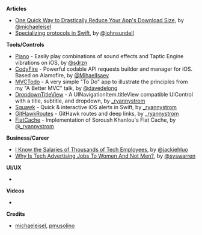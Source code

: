**Articles**

* [One Quick Way to Drastically Reduce Your App's Download Size](https://medium.com/@michael.eisel/one-trick-to-drastically-reduce-your-ios-apps-downlsize-ae68aad0d369), by [@michaeleisel](https://twitter.com/michaeleisel)
* [Specializing protocols in Swift](https://www.swiftbysundell.com/posts/specializing-protocols-in-swift), by [@johnsundell](https://twitter.com/johnsundell)

**Tools/Controls**

* [Piano](https://github.com/saoudrizwan/Piano) - Easily play combinations of sound effects and Taptic Engine vibrations on iOS, by [@sdrzn](https://twitter.com/sdrzn)
* [CodyFire](https://github.com/MihaelIsaev/CodyFire) - Powerful codable API requests builder and manager for iOS. Based on Alamofire, by [@MihaelIsaev](https://twitter.com/MihaelIsaev)
* [MVCTodo](https://github.com/davedelong/MVCTodo) - A very simple "To Do" app to illustrate the principles from my "A Better MVC" talk, by [@davedelong](https://twitter.com/davedelong)
* [DropdownTitleView](https://github.com/GitHawkApp/DropdownTitleView) - A UINavigationItem.titleView compatible UIControl with a title, subtitle, and dropdown, by [_ryannystrom](https://twitter.com/_ryannystrom)
* [Squawk](https://github.com/GitHawkApp/Squawk) - Quick & interactive iOS alerts in Swift, by [_ryannystrom](https://twitter.com/_ryannystrom)
* [GitHawkRoutes](https://github.com/GitHawkApp/GitHawkRoutes) - GitHawk routes and deep links, by [_ryannystrom](https://twitter.com/_ryannystrom)
* [FlatCache](https://github.com/GitHawkApp/FlatCache) - Implementation of Soroush Khanlou's Flat Cache, by [@_ryannystrom](https://twitter.com/_ryannystrom)

**Business/Career**

* [I Know the Salaries of Thousands of Tech Employees](https://medium.com/s/powertrip/i-know-the-salaries-of-thousands-of-tech-employees-4841bc26d753), by [@jackiehluo](https://twitter.com/jackiehluo)
* [Why Is Tech Advertising Jobs To Women And Not Men?](https://medium.com/@syswarren/why-is-tech-advertising-jobs-to-women-and-not-men-ecd7c4a12909?_branch_match_id=521579119710090383), by [@syswarren](https://twitter.com/syswarren)

**UI/UX**

* 

**Videos**

* 

**Credits**

* [michaeleisel](https://github.com/michaeleisel), [pmusolino](https://github.com/pmusolino)
